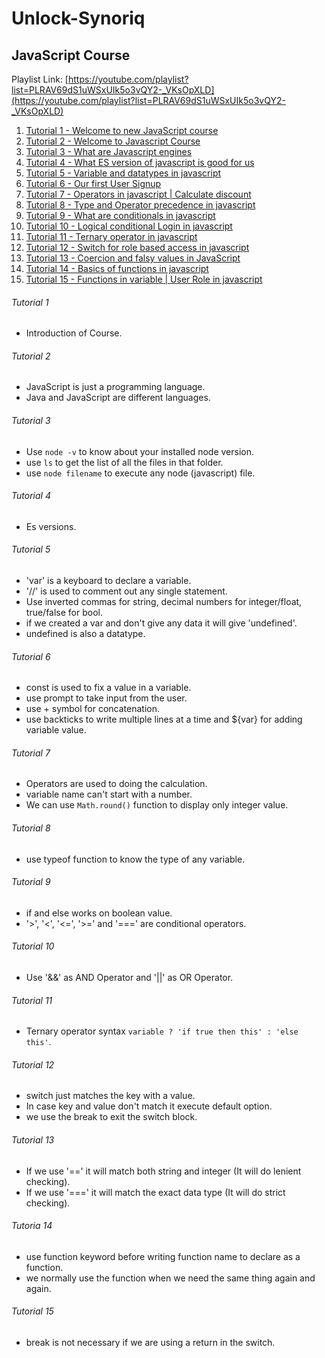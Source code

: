 # Unlock-Synoriq

## JavaScript Course
Playlist Link: [https://youtube.com/playlist?list=PLRAV69dS1uWSxUIk5o3vQY2-_VKsOpXLD](https://youtube.com/playlist?list=PLRAV69dS1uWSxUIk5o3vQY2-_VKsOpXLD)

1. [Tutorial 1 - Welcome to new JavaScript course](#tutorial-1)
2. [Tutorial 2 - Welcome to Javascript Course](#tutorial-2)
3. [Tutorial 3 - What are Javascript engines](#tutorial-3)
4. [Tutorial 4 - What ES version of javascript is good for us](#tutorial-4)
5. [Tutorial 5 - Variable and datatypes in javascript](#tutorial-5)
6. [Tutorial 6 - Our first User Signup](#tutorial-6)
7. [Tutorial 7 - Operators in javascript | Calculate discount](#tutorial-7)
8. [Tutorial 8 - Type and Operator precedence in javascript](#tutorial-8)
9. [Tutorial 9 - What are conditionals in javascript](#tutorial-9)
10. [Tutorial 10 - Logical conditional Login in javascript](#tutorial-10)
11. [Tutorial 11 - Ternary operator in javascript](#tutorial-11)
12. [Tutorial 12 - Switch for role based access in javascript](#tutorial-12)
13. [Tutorial 13 - Coercion and falsy values in JavaScript](#tutorial-13)
14. [Tutorial 14 - Basics of functions in javascript](#tutorial-14)
15. [Tutorial 15 - Functions in variable | User Role in javascript](#tutorial-15)

###### Tutorial 1
* Introduction of Course.
###### Tutorial 2
* JavaScript is just a programming language.
* Java and JavaScript are different languages.
###### Tutorial 3
* Use `node -v` to know about your installed node version.
* use `ls` to get the list of all the files in that folder.
* use `node filename` to execute any node (javascript) file.
###### Tutorial 4
* Es versions.
###### Tutorial 5
* 'var' is a keyboard to declare a variable.
* '//' is used to comment out any single statement.
* Use inverted commas for string, decimal numbers for integer/float, true/false for bool.
* if we created a var and don't give any data it will give 'undefined'.
* undefined is also a datatype.
###### Tutorial 6
* const is used to fix a value in a variable.
* use prompt to take input from the user.
* use + symbol for concatenation.
* use backticks to write multiple lines at a time and ${var} for adding variable value.
###### Tutorial 7
* Operators are used to doing the calculation.
* variable name can't start with a number.
* We can use `Math.round()` function to display only integer value.
###### Tutorial 8
* use typeof function to know the type of any variable.
###### Tutorial 9
* if and else works on boolean value.
* '>', '<', '<=', '>=' and '===' are conditional operators.
###### Tutorial 10
* Use '&&' as AND Operator and '||' as OR Operator.
###### Tutorial 11
* Ternary operator syntax `variable ? 'if true then this' : 'else this'`.
###### Tutorial 12
* switch just matches the key with a value.
* In case key and value don't match it execute default option.
* we use the break to exit the switch block.
###### Tutorial 13
* If we use '==' it will match both string and integer (It will do lenient checking).
* If we use '===' it will match the exact data type (It will do strict checking).
###### Tutoria 14
* use function keyword before writing function name to declare as a function.
* we normally use the function when we need the same thing again and again.
###### Tutorial 15
* break is not necessary if we are using a return in the switch.
